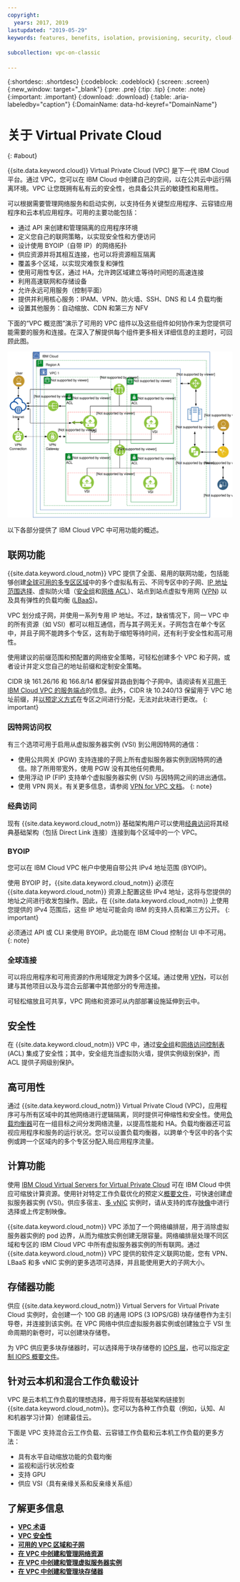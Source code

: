```yaml
---
copyright:
  years: 2017, 2019
lastupdated: "2019-05-29"
keywords: features, benefits, isolation, provisioning, security, cloud-native, workloads, BYOIP, vpc

subcollection: vpc-on-classic

---
```


{:shortdesc: .shortdesc}
{:codeblock: .codeblock}
{:screen: .screen}
{:new_window: target="_blank"}
{:pre: .pre}
{:tip: .tip}
{:note: .note}
{:important: .important}
{:download: .download}
{:table: .aria-labeledby="caption"}
{:DomainName: data-hd-keyref="DomainName"}

# 关于 Virtual Private Cloud
{: #about}

{{site.data.keyword.cloud}} Virtual Private Cloud (VPC) 是下一代 IBM Cloud 平台。通过 VPC，您可以在 IBM Cloud 中创建自己的空间，以在公共云中运行隔离环境。VPC 让您既拥有私有云的安全性，也具备公共云的敏捷性和易用性。

可以根据需要管理网络服务和启动实例，以支持任务关键型应用程序、云容错应用程序和云本机应用程序。可用的主要功能包括：

* 通过 API 来创建和管理隔离的应用程序环境
* 定义您自己的联网策略，以实现安全性和方便访问
* 设计使用 BYOIP（自带 IP）的网络拓扑
* 供应资源并将其相互连接，也可以将资源相互隔离
* 覆盖多个区域，以实现灾难恢复和弹性
* 使用可用性专区，通过 HA，允许跨区域建立等待时间短的高速连接
* 利用高速联网和存储设备
* 允许永远可用服务（控制平面）
* 提供并利用核心服务：IPAM、VPN、防火墙、SSH、DNS 和 L4 负载均衡
* 设置其他服务：自动缩放、CDN 和第三方 NFV

下面的“VPC 概览图”演示了可用的 VPC 组件以及这些组件如何协作来为您提供可能需要的服务和连接。在深入了解提供每个组件更多相关详细信息的主题时，可回顾此图。

![IBM Cloud VPC 概览图](images/vpc-experience-simple.svg "IBM Cloud VPC 概览图")

以下各部分提供了 IBM Cloud VPC 中可用功能的概述。

## 联网功能

{{site.data.keyword.cloud_notm}} VPC 提供了全面、易用的联网功能，包括能够创建[全球可用的多专区区域](/docs/vpc-on-classic?topic=vpc-on-classic-creating-a-vpc-in-a-different-region)中的多个虚拟私有云、不同专区中的子网、[IP 地址范围选择](/docs/vpc-on-classic-network?topic=vpc-on-classic-network-working-with-ip-address-ranges-address-prefixes-regions-and-subnets)、虚拟防火墙（[安全组](/docs/vpc-on-classic-network?topic=vpc-on-classic-network-using-security-groups)和[网络 ACL](/docs/vpc-on-classic-network?topic=vpc-on-classic-network-setting-up-network-acls)）、站点到站点虚拟专用网 ([VPN](/docs/vpc-on-classic-network?topic=vpc-on-classic-network---using-vpn-with-your-vpc)) 以及具有弹性的负载均衡 ([LBaaS](/docs/vpc-on-classic-network?topic=vpc-on-classic-network---using-load-balancers-in-ibm-cloud-vpc))。

VPC 划分成子网，并使用一系列专用 IP 地址。不过，缺省情况下，同一 VPC 中的所有资源（如 VSI）都可以相互通信，而与其子网无关。子网包含在单个专区中，并且子网不能跨多个专区，这有助于缩短等待时间，还有利于安全性和高可用性。

使用建议的前缀范围和预配置的网络安全策略，可轻松创建多个 VPC 和子网，或者设计并定义您自己的地址前缀和定制安全策略。

CIDR 块 161.26/16 和 166.8/14 都保留并路由到每个子网中。请阅读有关[可用于 IBM Cloud VPC 的服务端点](/docs/vpc-on-classic?topic=vpc-on-classic-service-endpoints-available-for-ibm-cloud-vpc)的信息。此外，CIDR 块 10.240/13 保留用于 VPC 地址前缀，并[以预定义方式](/docs/vpc-on-classic-network?topic=vpc-on-classic-network-working-with-ip-address-ranges-address-prefixes-regions-and-subnets#ibm-cloud-vpc-and-address-prefixes)在专区之间进行分配，无法对此块进行更改。
{: important}

### 因特网访问权

有三个选项可用于启用从虚拟服务器实例 (VSI) 到公用因特网的通信：
* 使用公共网关 (PGW) 支持连接的子网上所有虚拟服务器实例到因特网的通信。除了所用带宽外，使用 PGW 没有其他任何费用。
* 使用浮动 IP (FIP) 支持单个虚拟服务器实例 (VSI) 与因特网之间的进出通信。
* 使用 VPN 网关。有关更多信息，请参阅 [VPN for VPC 文档](/docs/vpc-on-classic-network?topic=vpc-on-classic-network---using-vpn-with-your-vpc#--using-vpn-with-your-vpc)。
{: note}

### 经典访问

现有 {{site.data.keyword.cloud_notm}} 基础架构用户可以使用[经典访问](/docs/vpc-on-classic?topic=vpc-on-classic-setting-up-access-to-your-classic-infrastructure-from-vpc)将其经典基础架构（包括 Direct Link 连接）连接到每个区域中的一个 VPC。

### BYOIP

您可以在 IBM Cloud VPC 帐户中使用自带公共 IPv4 地址范围 (BYOIP)。

使用 BYOIP 时，{{site.data.keyword.cloud_notm}} 必须在 {{site.data.keyword.cloud_notm}} 资源上配置这些 IPv4 地址，这将与您提供的地址之间进行收发包操作。因此，在 {{site.data.keyword.cloud_notm}} 上使用您提供的 IPv4 范围后，这些 IP 地址可能会向 IBM 的支持人员和第三方公开。
{: important}

必须通过 API 或 CLI 来使用 BYOIP。此功能在 IBM Cloud 控制台 UI 中不可用。
{: note}

### 全球连接

可以将应用程序和可用资源的作用域限定为跨多个区域。通过使用 [VPN](/docs/vpc-on-classic-network?topic=vpc-on-classic-network---using-vpn-with-your-vpc)，可以创建与其他项目以及与混合云部署中其他部分的专用连接。

可轻松缩放且可共享，VPC 网络和资源可从内部部署设施延伸到云中。

## 安全性

在 {{site.data.keyword.cloud_notm}} VPC 中，通过[安全组](/docs/vpc-on-classic-network?topic=vpc-on-classic-network-using-security-groups)和[网络访问控制表](/docs/vpc-on-classic-network?topic=vpc-on-classic-network-setting-up-network-acls) (ACL) 集成了安全性；其中，安全组充当虚拟防火墙，提供实例级别保护，而 ACL 提供子网级别保护。

## 高可用性

通过 {{site.data.keyword.cloud_notm}} Virtual Private Cloud (VPC)，应用程序可与所有区域中的其他网络进行逻辑隔离，同时提供可伸缩性和安全性。使用[负载均衡器](/docs/vpc-on-classic-network?topic=vpc-on-classic-network---using-load-balancers-in-ibm-cloud-vpc)可在一组目标之间分发网络流量，以提高性能和 HA。负载均衡器还可监视应用程序和服务的运行状况。您可以设置负载均衡器，以跨单个专区中的各个实例或跨一个区域内的多个专区分配入局应用程序流量。

## 计算功能

使用 [IBM Cloud Virtual Servers for Virtual Private Cloud](/docs/vpc-on-classic-vsi?topic=vpc-on-classic-vsi-virtual-private-cloud) 可在 IBM Cloud 中供应可缩放计算资源。使用针对特定工作负载优化的预定义[概要文件](/docs/vpc-on-classic-vsi?topic=vpc-on-classic-vsi-profiles)，可快速创建虚拟服务器实例 (VSI)。供应多宿主、[多 vNIC](/docs/vpc-on-classic-vsi?topic=vpc-on-classic-vsi-network-security-options) 实例时，请从支持的库存[映像](/docs/vpc-on-classic-vsi?topic=vpc-on-classic-vsi-images)中进行选择或上传定制映像。

{{site.data.keyword.cloud_notm}} VPC 添加了一个网络编排层，用于消除虚拟服务器实例的 pod 边界，从而为缩放实例创建无限容量。网络编排层处理不同区域和专区的 IBM Cloud VPC 中所有虚拟服务器实例的所有联网。通过 {{site.data.keyword.cloud_notm}} VPC 提供的软件定义联网功能，您有 VPN、LBaaS 和多 vNIC 实例的更多选项可选择，并且能使用更大的子网大小。

## 存储器功能

供应 {{site.data.keyword.cloud_notm}} Virtual Servers for Virtual Private Cloud 实例时，会创建一个 100 GB 的通用 IOPS (3 IOPS/GB) 块存储卷作为主引导卷，并连接到该实例。在 VPC 网络中供应虚拟服务器实例或创建独立于 VSI 生命周期的新卷时，可以创建块存储卷。

为 VPC 供应更多块存储器时，可以选择用于块存储卷的 [IOPS 层](/docs/vpc-on-classic-block-storage?topic=vpc-on-classic-block-storage-block-storage-about#tiers)，也可以指定[定制 IOPS 概要文件](/docs/vpc-on-classic-block-storage?topic=vpc-on-classic-block-storage-block-storage-about#custom)。

## 针对云本机和混合工作负载设计

VPC 是云本机工作负载的理想选择，用于将现有基础架构链接到 {{site.data.keyword.cloud_notm}}。您可以为各种工作负载（例如，认知、AI 和机器学习计算）创建最佳云。

下面是 VPC 支持混合云工作负载、云容错工作负载和云本机工作负载的更多方法：

* 具有水平自动缩放功能的负载均衡
* 监视和运行状况检查
* 支持 GPU
* 供应 VSI（具有亲缘关系和反亲缘关系组）

## 了解更多信息

* [**VPC 术语**](/docs/vpc-on-classic?topic=vpc-on-classic-vpc-glossary)
* [**VPC 安全性**](/docs/vpc-on-classic-network?topic=vpc-on-classic-network-security-in-your-ibm-cloud-vpc#security-in-your-ibm-cloud-vpc)
* [**可用的 VPC 区域和子网**](/docs/vpc-on-classic-network?topic=vpc-on-classic-network-working-with-ip-address-ranges-address-prefixes-regions-and-subnets)
* [**在 VPC 中创建和管理网络资源**](/docs/vpc-on-classic?topic=vpc-on-classic-creating-and-managing-network-resources-in-vpc)
* [**在 VPC 中创建和管理虚拟服务器实例**](/docs/vpc-on-classic?topic=vpc-on-classic-creating-and-managing-virtual-server-instances)
* [**在 VPC 中创建和管理块存储器**](/docs/vpc-on-classic?topic=vpc-on-classic-creating-and-managing-storage-in-vpc)
